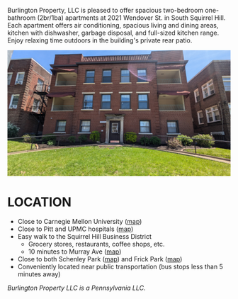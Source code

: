 Burlington Property, LLC is pleased to offer spacious two-bedroom one-bathroom (2br/1ba) apartments at 2021 Wendover St. in South Squirrel Hill.
Each apartment offers air conditioning, spacious living and dining areas, kitchen with dishwasher, garbage disposal, and full-sized kitchen range.
Enjoy relaxing time outdoors in the building's private rear patio.


![Front view of the building](img/U2_building.jpg)

# LOCATION
* Close to Carnegie Mellon University ([map](https://maps.app.goo.gl/JdUkNtLNVQs4dSJ47))
* Close to Pitt and UPMC hospitals ([map](https://maps.app.goo.gl/u48HW7xRuaK9dc1T8))
* Easy walk to the Squirrel Hill Business District
  * Grocery stores, restaurants, coffee shops, etc.
  * 10 minutes to Murray Ave ([map](https://maps.app.goo.gl/FTqzJCodj5L5LFR98))
* Close to both Schenley Park ([map](https://maps.app.goo.gl/H7GHYY4tW4WSksxh9)) and Frick Park ([map](https://maps.app.goo.gl/o8zVJSQfPbRw38ge9))
* Conveniently located near public transportation (bus stops less than 5 minutes away)


*Burlington Property LLC is a Pennsylvania LLC.*


